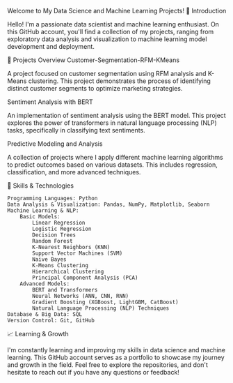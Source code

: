 Welcome to My Data Science and Machine Learning Projects!
👋 Introduction

Hello! I'm a passionate data scientist and machine learning enthusiast. On this GitHub account, you'll find a collection of my projects, ranging from exploratory data analysis and visualization to machine learning model development and deployment.

📂 Projects Overview
Customer-Segmentation-RFM-KMeans

A project focused on customer segmentation using RFM analysis and K-Means clustering. This project demonstrates the process of identifying distinct customer segments to optimize marketing strategies.

Sentiment Analysis with BERT

An implementation of sentiment analysis using the BERT model. This project explores the power of transformers in natural language processing (NLP) tasks, specifically in classifying text sentiments.

Predictive Modeling and Analysis

A collection of projects where I apply different machine learning algorithms to predict outcomes based on various datasets. This includes regression, classification, and more advanced techniques.

🚀 Skills & Technologies

    Programming Languages: Python
    Data Analysis & Visualization: Pandas, NumPy, Matplotlib, Seaborn
    Machine Learning & NLP:
        Basic Models:
            Linear Regression
            Logistic Regression
            Decision Trees
            Random Forest
            K-Nearest Neighbors (KNN)
            Support Vector Machines (SVM)
            Naive Bayes
            K-Means Clustering
            Hierarchical Clustering
            Principal Component Analysis (PCA)
        Advanced Models:
            BERT and Transformers
            Neural Networks (ANN, CNN, RNN)
            Gradient Boosting (XGBoost, LightGBM, CatBoost)
            Natural Language Processing (NLP) Techniques
    Database & Big Data: SQL
    Version Control: Git, GitHub

📈 Learning & Growth

I'm constantly learning and improving my skills in data science and machine learning. This GitHub account serves as a portfolio to showcase my journey and growth in the field. Feel free to explore the repositories, and don't hesitate to reach out if you have any questions or feedback!

